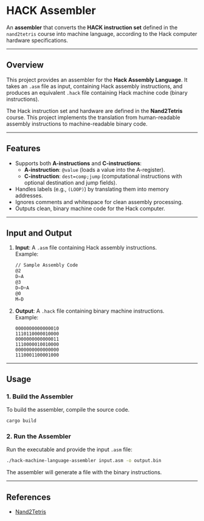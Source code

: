 # HACK Assembler

An **assembler** that converts the **HACK instruction set** defined in the `nand2tetris` course into machine language, according to the Hack computer hardware specifications.

---

## Overview

This project provides an assembler for the **Hack Assembly Language**. It takes an `.asm` file as input, containing Hack assembly instructions, and produces an equivalent `.hack` file containing Hack machine code (binary instructions).

The Hack instruction set and hardware are defined in the **Nand2Tetris** course. This project implements the translation from human-readable assembly instructions to machine-readable binary code.

---

## Features

- Supports both **A-instructions** and **C-instructions**:
  - **A-instruction**: `@value` (loads a value into the A-register).
  - **C-instruction**: `dest=comp;jump` (computational instructions with optional destination and jump fields).
- Handles labels (e.g., `(LOOP)`) by translating them into memory addresses.
- Ignores comments and whitespace for clean assembly processing.
- Outputs clean, binary machine code for the Hack computer.

---

## Input and Output

1. **Input**: A `.asm` file containing Hack assembly instructions.  
   Example:

   ```asm
   // Sample Assembly Code
   @2
   D=A
   @3
   D=D+A
   @0
   M=D
   ```

2. **Output**: A `.hack` file containing binary machine instructions.  
   Example:

   ```binary
   0000000000000010
   1110110000010000
   0000000000000011
   1110000010010000
   0000000000000000
   1110001100001000
   ```

---

## Usage

### 1. Build the Assembler

To build the assembler, compile the source code.

```bash
cargo build
```

### 2. Run the Assembler

Run the executable and provide the input `.asm` file:

```bash
./hack-machine-language-assembler input.asm -o output.bin
```

The assembler will generate a file with the binary instructions.

---

## References

- [Nand2Tetris](https://www.nand2tetris.org/)
